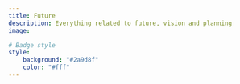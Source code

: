 ```yaml
---
title: Future
description: Everything related to future, vision and planning
image:

# Badge style
style:
    background: "#2a9d8f"
    color: "#fff"
---
```


